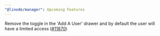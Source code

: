 ```yaml
---
"@linode/manager": Upcoming Features
---
```


Remove the toggle in the 'Add A User' drawer and by default the user will have a limited access ([#11870](https://github.com/linode/manager/pull/11870))
